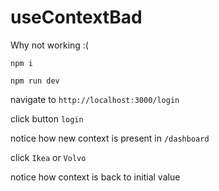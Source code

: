 # useContextBad
Why not working :( 


`npm i`

`npm run dev`

navigate to `http://localhost:3000/login` 


click button `login`

notice how new context is present in `/dashboard` 

click `Ikea` or `Volvo`

notice how context is back to initial value
